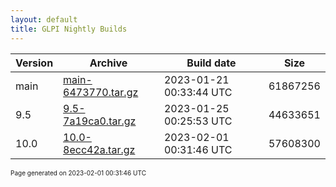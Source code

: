 ```yaml
---
layout: default
title: GLPI Nightly Builds
---
```


Version|Archive|Build date|Size
---|---|---|---
main|[main-6473770.tar.gz](main-6473770.tar.gz)|2023-01-21 00:33:44 UTC|61867256
9.5|[9.5-7a19ca0.tar.gz](9.5-7a19ca0.tar.gz)|2023-01-25 00:25:53 UTC|44633651
10.0|[10.0-8ecc42a.tar.gz](10.0-8ecc42a.tar.gz)|2023-02-01 00:31:46 UTC|57608300

<font size="1">Page generated on 2023-02-01 00:31:46 UTC</font>
